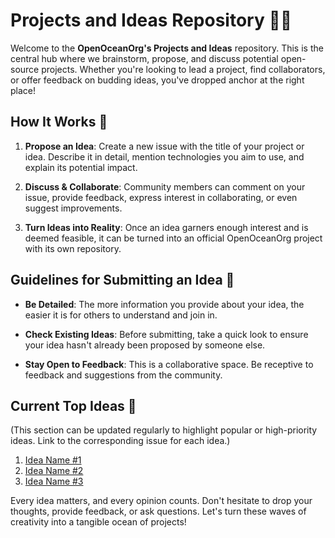 # Projects and Ideas Repository 🚀💡

Welcome to the **OpenOceanOrg's Projects and Ideas** repository. This is the central hub where we brainstorm, propose, and discuss potential open-source projects. Whether you're looking to lead a project, find collaborators, or offer feedback on budding ideas, you've dropped anchor at the right place!

## How It Works 🔄

1. **Propose an Idea**: Create a new issue with the title of your project or idea. Describe it in detail, mention technologies you aim to use, and explain its potential impact.

2. **Discuss & Collaborate**: Community members can comment on your issue, provide feedback, express interest in collaborating, or even suggest improvements.

3. **Turn Ideas into Reality**: Once an idea garners enough interest and is deemed feasible, it can be turned into an official OpenOceanOrg project with its own repository.

## Guidelines for Submitting an Idea 📜

- **Be Detailed**: The more information you provide about your idea, the easier it is for others to understand and join in.
  
- **Check Existing Ideas**: Before submitting, take a quick look to ensure your idea hasn't already been proposed by someone else.
  
- **Stay Open to Feedback**: This is a collaborative space. Be receptive to feedback and suggestions from the community.

## Current Top Ideas 🌟

(This section can be updated regularly to highlight popular or high-priority ideas. Link to the corresponding issue for each idea.)

1. [Idea Name #1](LINK_TO_ISSUE1)
2. [Idea Name #2](LINK_TO_ISSUE2)
3. [Idea Name #3](LINK_TO_ISSUE3)

Every idea matters, and every opinion counts. Don't hesitate to drop your thoughts, provide feedback, or ask questions. Let's turn these waves of creativity into a tangible ocean of projects!


